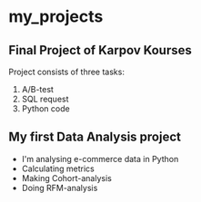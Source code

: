 # my_projects

## Final Project of Karpov Kourses

Project consists of three tasks:
1. A/B-test
2. SQL request
3. Python code

## My first Data Analysis project

* I'm analysing e-commerce data in Python
* Calculating metrics
* Making Cohort-analysis
* Doing RFM-analysis
